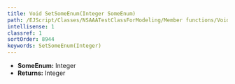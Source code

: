 ```yaml
---
title: Void SetSomeEnum(Integer SomeEnum)
path: /EJScript/Classes/NSAAATestClassForModeling/Member functions/Void SetSomeEnum(Integer p_0)
intellisense: 1
classref: 1
sortOrder: 8944
keywords: SetSomeEnum(Integer)
---
```



* **SomeEnum:** Integer
* **Returns:** Integer


